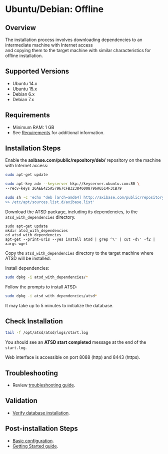 # Ubuntu/Debian: Offline

## Overview

The installation process involves downloading dependencies to an intermediate machine with Internet access  
and copying them to the target machine with similar characteristics for offline installation. 

## Supported Versions

- Ubuntu 14.x
- Ubuntu 15.x
- Debian 6.x
- Debian 7.x

## Requirements

- Minimum RAM: 1 GB 
- See [Requirements](../administration/requirements.md "ATSD Requirements") for additional information.

## Installation Steps

Enable the **axibase.com/public/repository/deb/** repository on the machine with Internet access:

```sh
sudo apt-get update
```

```sh
sudo apt-key adv --keyserver hkp://keyserver.ubuntu.com:80 \
--recv-keys 26AEE425A57967CFB323846008796A6514F3CB79
```

```sh
sudo sh -c 'echo "deb [arch=amd64] http://axibase.com/public/repository/deb/ ./" \
>> /etc/apt/sources.list.d/axibase.list'
```

Download the ATSD package, including its dependencies, to the `atsd_with_dependencies` directory.

```
sudo apt-get update
mkdir atsd_with_dependencies
cd atsd_with_dependencies
apt-get --print-uris --yes install atsd | grep ^\' | cut -d\' -f2 | xargs wget
```

Copy the `atsd_with_dependencies` directory to the target machine where ATSD will be installed.

Install dependencies:

```sh
sudo dpkg -i atsd_with_dependencies/*
```

Follow the prompts to install ATSD:

```sh
sudo dpkg -i atsd_with_dependencies/atsd*
```

It may take up to 5 minutes to initialize the database.

## Check Installation

```sh
tail -f /opt/atsd/atsd/logs/start.log                                   
```

You should see an **ATSD start completed** message at the end of the `start.log`.

Web interface is accessible on port 8088 (http) and 8443 (https).

## Troubleshooting

* Review [troubleshooting guide](troubleshooting.md).

## Validation

* [Verify database installation](verifying-installation.md).

## Post-installation Steps

* [Basic configuration](post-installation.md).
* [Getting Started guide](../tutorials/getting-started.md).
